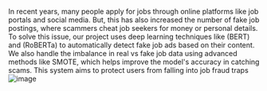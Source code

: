 In recent years, many people apply for jobs through online platforms like job portals and social media. But, this has also increased the number of fake job postings, where scammers cheat job seekers for money or personal details. 
To solve this issue, our project uses deep learning techniques like (BERT) and (RoBERTa) to automatically detect fake job ads based on their content. 
We also handle the imbalance in real vs fake job data using advanced methods like SMOTE, which helps improve the model's accuracy in catching scams. This system aims to protect users from falling into job fraud traps
![image](https://github.com/user-attachments/assets/cf141eaa-8bbb-44ce-86f8-9cf753c29e68)
